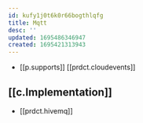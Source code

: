 ```yaml
---
id: kufy1j0t6k0r66bogthlqfg
title: Mqtt
desc: ''
updated: 1695486346947
created: 1695421313943
---
```


- [[p.supports]] [[prdct.cloudevents]]

## [[c.Implementation]]

- [[prdct.hivemq]]